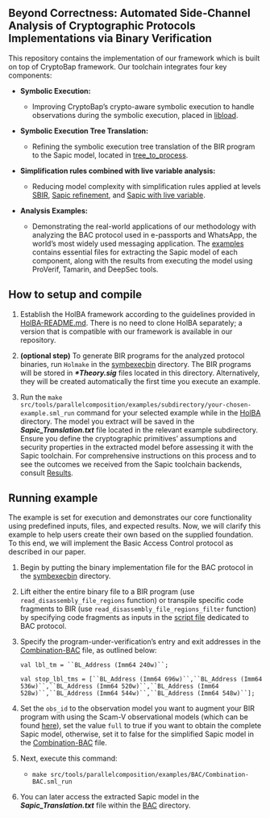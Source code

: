 ## Beyond Correctness: Automated Side-Channel Analysis of Cryptographic Protocols Implementations via Binary Verification

This repository contains the implementation of our framework which is built on top of CryptoBap framework. Our toolchain integrates four key components: 


- **Symbolic Execution:**

    - Improving CryptoBap’s crypto-aware symbolic execution to handle observations during the symbolic execution, placed in <a href="https://github.com/Winona-dev/sca-protocol/tree/master/HolBA/src/tools/symbexec/examples/libload">libload</a>.


- **Symbolic Execution Tree Translation:**

    - Refining the symbolic execution tree translation of the BIR program to the Sapic model, located in <a href="https://github.com/Winona-dev/sca-protocol/tree/master/HolBA/src/tools/parallelcomposition/prettyPrint/tree_to_processLib.sml#L147">tree_to_process</a>.

- **Simplification rules combined with live variable analysis:**

	- Reducing model complexity with simplification rules applied at levels <a href="https://github.com/Winona-dev/sca-protocol/blob/master/HolBA/src/tools/parallelcomposition/tree/sbir_treeLib.sml#L180">SBIR</a>, <a href="https://github.com/Winona-dev/sca-protocol/blob/master/HolBA/src/tools/parallelcomposition/prettyPrint/sapic_to_fileLib.sml#L313">Sapic refinement</a>, and <a href="https://github.com/Winona-dev/sca-protocol/blob/master/HolBA/src/tools/parallelcomposition/prettyPrint/sapic_to_fileLib.sml#L348">Sapic with live variable</a>.
	

- **Analysis Examples:**

	- Demonstrating the real-world applications of our methodology with analyzing the BAC protocol used in e-passports and WhatsApp, the world’s most widely used messaging application. The <a href="https://github.com/Winona-dev/sca-protocol/tree/master/HolBA/src/tools/parallelcomposition/examples">examples</a> contains essential files for extracting the Sapic model of each component, along with the results from executing the model using ProVerif, Tamarin, and DeepSec tools. 
		
## How to setup and compile


1. Establish the HolBA framework according to the guidelines provided in <a href="https://github.com/Winona-dev/sca-protocol/blob/master/HolBA/README.md">HolBA-README.md</a>. There is no need to clone HolBA separately; a version that is compatible with our framework is available in our repository.

2. **(optional step)** To generate BIR programs for the analyzed protocol binaries, run `Holmake` in the <a href="https://github.com/Winona-dev/sca-protocol/tree/master/HolBA/src/tools/symbexecbin">symbexecbin</a> directory. The BIR programs will be stored in ***\*Theory.sig*** files located in this directory. Alternatively, they will be created automatically the first time you execute an example.

3. Run the `make src/tools/parallelcomposition/examples/subdirectory/your-chosen-example.sml_run` command for your selected example while in the <a href="https://github.com/Winona-dev/sca-protocol/tree/master/HolBA">HolBA</a> directory. The model you extract will be saved in the ***Sapic_Translation.txt*** file located in the relevant example subdirectory. Ensure you define the cryptographic primitives’ assumptions and security properties in the extracted model before assessing it with the Sapic toolchain. For comprehensive instructions on this process and to see the outcomes we received from the Sapic toolchain backends, consult <a href="https://github.com/Winona-dev/sca-protocol/tree/master/HolBA/src/tools/parallelcomposition/examples/Results">Results</a>.


## Running example

The example is set for execution and demonstrates our core functionality using predefined inputs, files, and expected results. Now, we will clarify this example to help users create their own based on the supplied foundation. To this end, we will implement the Basic Access Control protocol as described in our paper.

1. Begin by putting the binary implementation file for the BAC protocol in the <a href="https://github.com/Winona-dev/sca-protocol/tree/master/HolBA/src/tools/symbexecbin">symbexecbin</a> directory.

2. Lift either the entire binary file to a BIR program (use `read_disassembly_file_regions` function) or transpile specific code fragments to BIR (use `read_disassembly_file_regions_filter` function) by specifying code fragments as inputs in the <a href="https://github.com/Winona-dev/sca-protocol/blob/master/HolBA/src/tools/symbexecbin/AliceScript.sml">script file</a> dedicated to BAC protocol.

3. Specify the program-under-verification’s entry and exit addresses in the <a href="https://github.com/Winona-dev/sca-protocol/tree/master/HolBA/src/tools/parallelcomposition/examples/BAC/Combination-BAC.sml">Combination-BAC</a> file, as outlined below:

    ```
    val lbl_tm = ``BL_Address (Imm64 240w)``;

    val stop_lbl_tms = [``BL_Address (Imm64 696w)``,``BL_Address (Imm64 536w)``,``BL_Address (Imm64 520w)``,``BL_Address (Imm64 528w)``,``BL_Address (Imm64 544w)``,``BL_Address (Imm64 548w)``];
    ```

4. Set the `obs_id` to the observation model you want to augment your BIR program with using the Scam-V observational models (which can be found <a href="https://github.com/Winona-dev/sca-protocol/tree/master/HolBA/src/tools/scamv/obsmodel/bir_obs_modelLib.sml#L863">here</a>), set the value `full` to true if you want to obtain the complete Sapic model, otherwise, set it to false for the simplified Sapic model in the <a href="https://github.com/Winona-dev/sca-protocol/tree/master/HolBA/src/tools/parallelcomposition/examples/BAC/Combination-BAC.sml">Combination-BAC</a> file.

5. Next, execute this command:

	- `make src/tools/parallelcomposition/examples/BAC/Combination-BAC.sml_run`

6. You can later access the extracted Sapic model in the ***Sapic_Translation.txt*** file within the <a href="https://github.com/Winona-dev/sca-protocol/tree/master/HolBA/src/tools/parallelcomposition/examples/BAC">BAC</a> directory.
